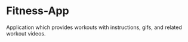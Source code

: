 # Fitness-App
Application which provides workouts with instructions, gifs, and related workout videos.

